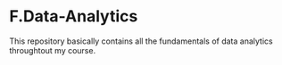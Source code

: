 # F.Data-Analytics

This repository basically contains all the fundamentals of data analytics throughtout my course.

